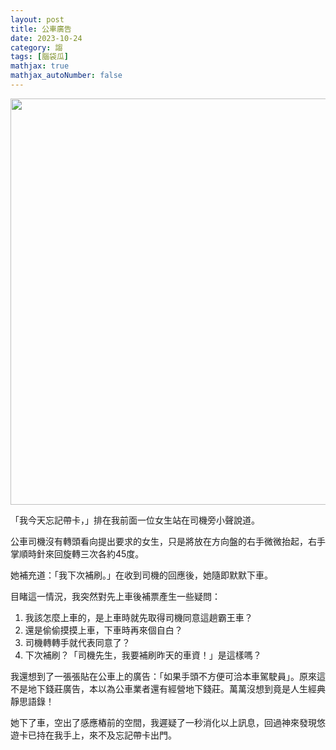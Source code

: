 ```yaml
---
layout: post
title: 公車廣告
date: 2023-10-24
category: 謅
tags: [腦袋瓜]
mathjax: true
mathjax_autoNumber: false
---
```


<img src="/blog/assets/images/2023/add.jpg" style="width: 650px;"/>

「我今天忘記帶卡，」排在我前面一位女生站在司機旁小聲說道。

<!--more-->

公車司機沒有轉頭看向提出要求的女生，只是將放在方向盤的右手微微抬起，右手掌順時針來回旋轉三次各約45度。

她補充道：「我下次補刷。」在收到司機的回應後，她隨即默默下車。

目睹這一情況，我突然對先上車後補票產生一些疑問：
1. 我該怎麼上車的，是上車時就先取得司機同意這趟霸王車？
2. 還是偷偷摸摸上車，下車時再來個自白？
3. 司機轉轉手就代表同意了？
4. 下次補刷？「司機先生，我要補刷昨天的車資！」是這樣嗎？

我還想到了一張張貼在公車上的廣告：「如果手頭不方便可洽本車駕駛員」。原來這不是地下錢莊廣告，本以為公車業者還有經營地下錢莊。萬萬沒想到竟是人生經典靜思語錄！

她下了車，空出了感應樁前的空間，我遲疑了一秒消化以上訊息，回過神來發現悠遊卡已持在我手上，來不及忘記帶卡出門。
